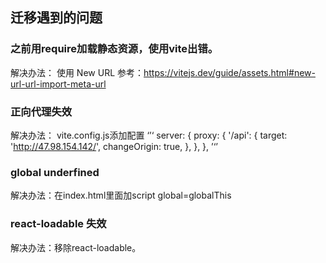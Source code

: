 ## 迁移遇到的问题

### 之前用require加载静态资源，使用vite出错。

解决办法：
使用 New URL 参考：https://vitejs.dev/guide/assets.html#new-url-url-import-meta-url

### 正向代理失效 

解决办法：
vite.config.js添加配置
‘’‘
    server: {
        proxy: {
            '/api': {
                target: 'http://47.98.154.142/',
                changeOrigin: true,
            },
        },
    },
    ’‘’

### global underfined

解决办法：在index.html里面加script 
global=globalThis

### react-loadable 失效
解决办法：移除react-loadable。